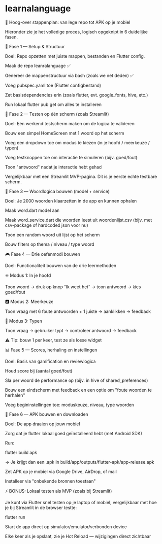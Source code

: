 # learnalanguage

🧭 Hoog-over stappenplan: van lege repo tot APK op je mobiel

Hieronder zie je het volledige proces, logisch opgeknipt in 6 duidelijke fasen.

🚀 Fase 1 — Setup & Structuur

Doel: Repo opzetten met juiste mappen, bestanden en Flutter config.

Maak de repo leanralanguage ✅

Genereer de mappenstructuur via bash (zoals we net deden) ✅

Voeg pubspec.yaml toe (Flutter configbestand)

Zet basisdependencies erin (zoals flutter, evt. google_fonts, hive, etc.)

Run lokaal flutter pub get om alles te installeren

🧪 Fase 2 — Testen op één scherm (zoals Streamlit)

Doel: Eén werkend testscherm maken om de logica te valideren

Bouw een simpel HomeScreen met 1 woord op het scherm

Voeg een dropdown toe om modus te kiezen (in je hoofd / meerkeuze / typen)

Voeg testknoppen toe om interactie te simuleren (bijv. goed/fout)

Toon "antwoord" nadat je interactie hebt gehad

Vergelijkbaar met een Streamlit MVP-pagina.
Dit is je eerste echte testbare scherm.

🧠 Fase 3 — Woordlogica bouwen (model + service)

Doel: Je 2000 woorden klaarzetten in de app en kunnen ophalen

Maak word.dart model aan

Maak word_service.dart die woorden leest uit woordenlijst.csv (bijv. met csv-package of hardcoded json voor nu)

Toon een random woord uit lijst op het scherm

Bouw filters op thema / niveau / type woord

🎮 Fase 4 — Drie oefenmodi bouwen

Doel: Functionaliteit bouwen van de drie leermethoden

✳️ Modus 1: In je hoofd

Toon woord → druk op knop “Ik weet het” → toon antwoord → kies goed/fout

🅰️ Modus 2: Meerkeuze

Toon vraag met 6 foute antwoorden + 1 juiste → aanklikken → feedback

🔡 Modus 3: Typen

Toon vraag → gebruiker typt → controleer antwoord → feedback

⚠️ Tip: bouw 1 per keer, test ze als losse widget

📊 Fase 5 — Scores, herhaling en instellingen

Doel: Basis van gamification en reviewlogica

Houd score bij (aantal goed/fout)

Sla per woord de performance op (bijv. in hive of shared_preferences)

Bouw een eindscherm met feedback en een optie om "foute woorden te herhalen"

Voeg begininstellingen toe: moduskeuze, niveau, type woorden

📱 Fase 6 — APK bouwen en downloaden

Doel: De app draaien op jouw mobiel

Zorg dat je flutter lokaal goed geïnstalleerd hebt (met Android SDK)

Run:

flutter build apk


→ Je krijgt dan een .apk in build/app/outputs/flutter-apk/app-release.apk

Zet APK op je mobiel via Google Drive, AirDrop, of mail

Installeer via "onbekende bronnen toestaan"

⚡️ BONUS: Lokaal testen als MVP (zoals bij Streamlit)

Je kunt via Flutter snel testen op je laptop of mobiel, vergelijkbaar met hoe je bij Streamlit in de browser testte:

flutter run


Start de app direct op simulator/emulator/verbonden device

Elke keer als je opslaat, zie je Hot Reload — wijzigingen direct zichtbaar
